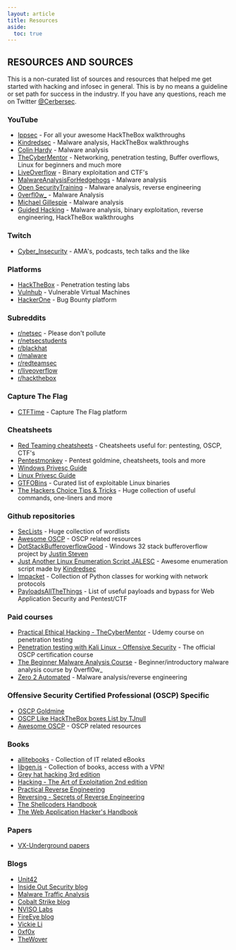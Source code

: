 ```yaml
---
layout: article
title: Resources
aside:
  toc: true
---
```


## RESOURCES AND SOURCES
This is a non-curated list of sources and resources that helped me get started with hacking and infosec in general. This is by no means a guideline or set path for success in the industry. If you have any questions, reach me on Twitter [@Cerbersec](https://twitter.com/cerbersec).

### YouTube
* [Ippsec](https://www.youtube.com/channel/UCa6eh7gCkpPo5XXUDfygQQA) - For all your awesome HackTheBox walkthroughs
* [Kindredsec](https://www.youtube.com/channel/UCwTH3RkRCIE35RJ16Nh8V8Q) - Malware analysis, HackTheBox walkthroughs
* [Colin Hardy](https://www.youtube.com/channel/UCND1KVdVt8A580SjdaS4cZg) - Malware analysis
* [TheCyberMentor](https://www.youtube.com/channel/UC0ArlFuFYMpEewyRBzdLHiw) - Networking, penetration testing, Buffer overflows, Linux for beginners and much more
* [LiveOverflow](https://www.youtube.com/channel/UClcE-kVhqyiHCcjYwcpfj9w) - Binary exploitation and CTF's
* [MalwareAnalysisForHedgehogs](https://www.youtube.com/channel/UCVFXrUwuWxNlm6UNZtBLJ-A) - Malware analysis
* [Open SecurityTraining](https://www.youtube.com/channel/UCthV50MozQIfawL9a_g5rdg) - Malware analysis, reverse engineering
* [0verfl0w_](https://www.youtube.com/channel/UCrnGneCt1fB90zj8qnq3hVA) - Malware Analysis
* [Michael Gillespie](https://www.youtube.com/channel/UCDbWhUnMdhxi2bo-oZQ1m3Q) - Malware analysis
* [Guided Hacking](https://www.youtube.com/channel/UCCMi6F5Ac3kQDfffWXQGZDw) - Malware analysis, binary exploitation, reverse engineering, HackTheBox walkthroughs

### Twitch
* [Cyber_Insecurity](https://www.twitch.tv/cyber_insecurity) - AMA's, podcasts, tech talks and the like

### Platforms
* [HackTheBox](https://www.hackthebox.eu/) - Penetration testing labs
* [Vulnhub](https://www.vulnhub.com/) - Vulnerable Virtual Machines
* [HackerOne](https://www.hackerone.com/) - Bug Bounty platform

### Subreddits
* [r/netsec](https://www.reddit.com/r/netsec/) - Please don't pollute
* [r/netsecstudents](https://www.reddit.com/r/netsecstudents/)
* [r/blackhat](https://www.reddit.com/r/blackhat/)
* [r/malware](https://www.reddit.com/r/Malware/)
* [r/redteamsec](https://www.reddit.com/r/redteamsec/)
* [r/liveoverflow](https://www.reddit.com/r/LiveOverflow/)
* [r/hackthebox](https://www.reddit.com/r/hackthebox/)

### Capture The Flag
* [CTFTime](https://ctftime.org/) - Capture The Flag platform

### Cheatsheets
* [Red Teaming cheatsheets](https://ired.team/offensive-security-experiments/offensive-security-cheetsheets) - Cheatsheets useful for: pentesting, OSCP, CTF's
* [Pentestmonkey](http://pentestmonkey.net/) - Pentest goldmine, cheatsheets, tools and more
* [Windows Privesc Guide](https://www.absolomb.com/2018-01-26-Windows-Privilege-Escalation-Guide/?fbclid=IwAR0_t218VyGm9ZO20tiFeAyLcMqXl17BSng06KXO2kMOKfVlvkSRGaWCskU)
* [Linux Privesc Guide](https://blog.g0tmi1k.com/2011/08/basic-linux-privilege-escalation/)
* [GTFOBins](https://gtfobins.github.io/) - Curated list of exploitable Linux binaries
* [The Hackers Choice Tips & Tricks](https://github.com/hackerschoice/thc-tips-tricks-hacks-cheat-sheet) - Huge collection of useful commands, one-liners and more

### Github repositories
* [SecLists](https://github.com/danielmiessler/SecLists) - Huge collection of wordlists
* [Awesome OSCP](https://github.com/0x4D31/awesome-oscp) - OSCP related resources
* [DotStackBufferoverflowGood](https://github.com/justinsteven/dostackbufferoverflowgood) - Windows 32 stack bufferoverflow project by [Justin Steven](https://twitter.com/justinsteven)
* [Just Another Linux Enumeration Script JALESC](https://github.com/itsKindred/jalesc) - Awesome enumeration script made by [Kindredsec](https://www.youtube.com/channel/UCwTH3RkRCIE35RJ16Nh8V8Q)
* [Impacket](https://github.com/SecureAuthCorp/impacket) - Collection of Python classes for working with network protocols
* [PayloadsAllTheThings](https://github.com/swisskyrepo/PayloadsAllTheThings) - List of useful payloads and bypass for Web Application Security and Pentest/CTF

### Paid courses
* [Practical Ethical Hacking - TheCyberMentor](https://www.udemy.com/course/practical-ethical-hacking/) - Udemy course on penetration testing
* [Penetration testing with Kali Linux - Offensive Security](https://www.offensive-security.com/pwk-oscp/) - The official OSCP certification course
* [The Beginner Malware Analysis Course](https://0verfl0w.podia.com/malware-analysis-course) - Beginner/introductory malware analysis course by 0verfl0w_
* [Zero 2 Automated](https://courses.zero2auto.com/) - Malware analysis/reverse engineering

### Offensive Security Certified Professional (OSCP) Specific
* [OSCP Goldmine](http://0xc0ffee.io/blog/OSCP-Goldmine)
* [OSCP Like HackTheBox boxes List by TJnull](https://docs.google.com/spreadsheets/u/1/d/1dwSMIAPIam0PuRBkCiDI88pU3yzrqqHkDtBngUHNCw8/htmlview#)
* [Awesome OSCP](https://github.com/0x4D31/awesome-oscp) - OSCP related resources

### Books
* [allitebooks](http://www.allitebooks.org/security/) - Collection of IT related eBooks
* [libgen.is](https://libgen.is/) - Collection of books, access with a VPN!
* [Grey hat hacking 3rd edition](https://www.amazon.com/Gray-Hacking-Ethical-Hackers-Handbook/dp/0071742557)
* [Hacking - The Art of Exploitation 2nd edition](https://www.amazon.com/Hacking-Art-Exploitation-Jon-Erickson/dp/1593271441)
* [Practical Reverse Engineering](https://www.amazon.com/Practical-Reverse-Engineering-Reversing-Obfuscation/dp/1118787315)
* [Reversing - Secrets of Reverse Engineering](https://www.amazon.com/Reversing-Secrets-Engineering-Eldad-Eilam/dp/0764574817/)
* [The Shellcoders Handbook](https://www.amazon.com/Shellcoders-Handbook-Discovering-Exploiting-Security/dp/047008023X/)
* [The Web Application Hacker's Handbook](https://www.amazon.com/Web-Application-Hackers-Handbook-Exploiting/dp/1118026470)

### Papers
* [VX-Underground papers](https://vx-underground.org/papers.html)

### Blogs
* [Unit42](https://unit42.paloaltonetworks.com/)
* [Inside Out Security blog](https://www.varonis.com/blog/category/cybersecurity_news/threat-research/)
* [Malware Traffic Analysis](https://www.malware-traffic-analysis.net/)
* [Cobalt Strike blog](https://blog.cobaltstrike.com)
* [NVISO Labs](https://blog.nviso.eu/)
* [FireEye blog](https://www.fireeye.com/blog.html)
* [Vickie Li](https://vickieli.dev/)
* [0xf0x](https://neil-fox.github.io/)
* [TheWover](https://thewover.github.io/)